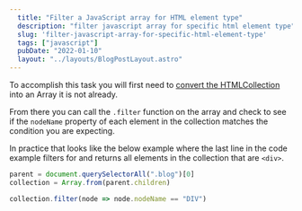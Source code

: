 ```yaml
---
  title: "Filter a JavaScript array for HTML element type"
  description: "filter javascript array for specific html element type"
  slug: 'filter-javascript-array-for-specific-html-element-type'
  tags: ["javascript"]
  pubDate: "2022-01-10"
  layout: "../layouts/BlogPostLayout.astro"
---
```


To accomplish this task you will first need to [convert the HTMLCollection](https://tinytechtuts.com/2022-can-you-call-map-filter-reduce-on-an-html-collection-object) into an Array it is not already.

From there you can call the `.filter` function on the array and check to see if the `nodeName` property of each element in the collection matches the condition you are expecting.

In practice that looks like the below example where the last line in the code example filters for and returns all elements in the collection that are `<div>`.

```javascript
parent = document.querySelectorAll(".blog")[0]
collection = Array.from(parent.children)

collection.filter(node => node.nodeName == "DIV")
```

